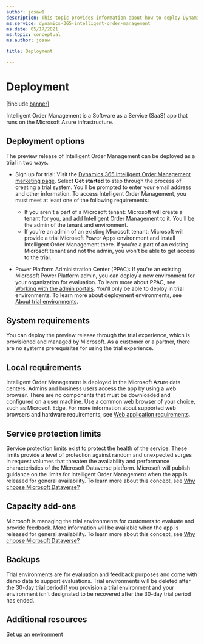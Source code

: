 ```yaml
---
author: josaw1
description: This topic provides information about how to deploy Dynamics 365 Intelligent Order Management.
ms.service: dynamics-365-intelligent-order-management
ms.date: 05/17/2021
ms.topic: conceptual
ms.author: josaw

title: Deployment

---
```



# Deployment

[!include [banner](includes/banner.md)]


Intelligent Order Management is a Software as a Service (SaaS) app that runs on the Microsoft Azure infrastructure.

## Deployment options

The preview release of Intelligent Order Management can be deployed as a trial in two ways.

-   Sign up for trial: Visit the [Dynamics 365 Intelligent Order Management marketing page](https://dynamics.microsoft.com/intelligent-order-management/). Select **Get started** to step through the process of creating a trial system. You'll be prompted to enter your email address and other information. To access Intelligent Order Management, you must meet at least one of the following requirements: 
    - If you aren't a part of a Microsoft tenant: Microsoft will create a tenant for you, and add Intelligent Order Management to it. You'll be the admin of the tenant and environment. 
    - If you're an admin of an existing Microsoft tenant: Microsoft will provide a trial Microsoft Power Apps environment and install Intelligent Order Management there. If you're a part of an existing Microsoft tenant and not the admin, you won't be able to get access to the trial. 

-   Power Platform Administration Center (PPAC): If you're an existing Microsoft Power Platform admin, you can deploy a new environment for your organization for evaluation. To learn more about PPAC, see [Working with the admin portals](https://docs.microsoft.com/power-platform/admin/wp-work-with-admin-portals). You'll only be able to deploy in trial environments. To learn more about deployment environments, see [About trial environments](https://docs.microsoft.com/power-platform/admin/trial-environments).

## System requirements

You can deploy the preview release through the trial experience, which is provisioned and managed by Microsoft. As a customer or a partner, there are no systems prerequisites for using the trial experience.

## Local requirements

Intelligent Order Management is deployed in the Microsoft Azure data centers. Admins and business users access the app by using a web browser. There are no components that must be downloaded and configured on a user machine. Use a common web browser of your choice, such as Microsoft Edge. For more information about supported web browsers and hardware requirements, see [Web application requirements](https://docs.microsoft.com/power-platform/admin/web-application-requirements).

## Service protection limits

Service protection limits exist to protect the health of the service. These limits provide a level of protection against random and unexpected surges in request volumes that threaten the availability and performance characteristics of the Microsoft Dataverse platform. Microsoft will publish guidance on the limits for Intelligent Order Management when the app is released for general availability. To learn more about this concept, see [Why choose Microsoft Dataverse?](https://docs.microsoft.com/powerapps/maker/data-platform/why-dataverse-overview)

## Capacity add-ons

Microsoft is managing the trial environments for customers to evaluate and provide feedback. More information will be available when the app is released for general availability. To learn more about this concept, see [Why choose Microsoft Dataverse?](https://docs.microsoft.com/powerapps/maker/data-platform/why-dataverse-overview)

## Backups

Trial environments are for evaluation and feedback purposes and come with demo data to support evaluations. Trial environments will be deleted after the 30-day trial period if you provision a trial environment and your environment isn't designated to be recovered after the 30-day trial period has ended.

## Additional resources
[Set up an environment](setup.md)
